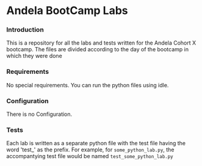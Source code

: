 # Andela BootCamp Labs


### Introduction

This is a repository for all the labs and tests written for the Andela Cohort X bootcamp. The files are divided according to the day of the bootcamp in which they were done

### Requirements

No special requirements. You can run the python files using idle.

### Configuration

There is no Configuration.

### Tests 
Each lab is written as a separate python file with the test file having the word 'test_' as the prefix.
For example, for `some_python_lab.py`, the accompantying test file would be named `test_some_python_lab.py`





